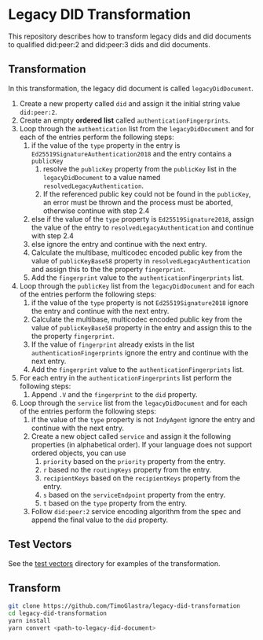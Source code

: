 # Legacy DID Transformation

This repository describes how to transform legacy dids and did documents to qualified did:peer:2 and did:peer:3 dids and did documents.

## Transformation

In this transformation, the legacy did document is called `legacyDidDocument`.

1. Create a new property called `did` and assign it the initial string value `did:peer:2`.
2. Create an empty **ordered list** called `authenticationFingerprints`.
3. Loop through the `authentication` list from the `legacyDidDocument` and for each of the entries perform the following steps:
   1. if the value of the `type` property in the entry is `Ed25519SignatureAuthentication2018` and the entry contains a `publicKey`
      1. resolve the `publicKey` property from the `publicKey` list in the `legacyDidDocument` to a value named `resolvedLegacyAuthentication`.
      2. If the referenced public key could not be found in the `publicKey`, an error must be thrown and the process must be aborted, otherwise continue with step 2.4
   2. else if the value of the `type` property is `Ed25519Signature2018`, assign the value of the entry to `resolvedLegacyAuthentication` and continue with step 2.4
   3. else ignore the entry and continue with the next entry.
   4. Calculate the multibase, multicodec encoded public key from the value of `publicKeyBase58` property in `resolvedLegacyAuthentication` and assign this to the the property `fingerprint`.
   5. Add the `fingerprint` value to the `authenticationFingerprints` list.
4. Loop through the `publicKey` list from the `legacyDidDocument` and for each of the entries perform the following steps:
   1. if the value of the `type` property is not `Ed25519Signature2018` ignore the entry and continue with the next entry.
   2. Calculate the multibase, multicodec encoded public key from the value of `publicKeyBase58` property in the entry and assign this to the the property `fingerprint`.
   3. If the value of `fingerprint` already exists in the list `authenticationFingerprints` ignore the entry and continue with the next entry.
   4. Add the `fingerprint` value to the `authenticationFingerprints` list.
5. For each entry in the `authenticationFingerprints` list perform the following steps:
   1. Append `.V` and the `fingerprint` to the `did` property.
6. Loop through the `service` list from the `legacyDidDocument` and for each of the entries perform the following steps:
   1. if the value of the `type` property is not `IndyAgent` ignore the entry and continue with the next entry.
   2. Create a new object called `service` and assign it the following properties (in alphabetical order). If your language does not support ordered objects, you can use
      1. `priority` based on the `priority` property from the entry.
      2. `r` based no the `routingKeys` property from the entry.
      3. `recipientKeys` based on the `recipientKeys` property from the entry.
      4. `s` based on the `serviceEndpoint` property from the entry.
      5. `t` based on the `type` property from the entry.
   3. Follow `did:peer:2` service encoding algorithm from the spec and append the final value to the `did` property.

## Test Vectors

See the [test vectors](./test-vectors) directory for examples of the transformation.

## Transform

```sh
git clone https://github.com/TimoGlastra/legacy-did-transformation
cd legacy-did-transformation
yarn install
yarn convert <path-to-legacy-did-document>
```
